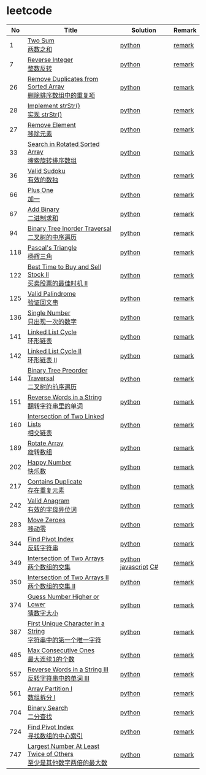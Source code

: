 # leetcode

| No | Title | Solution | Remark |
|----| ----- | -------- | ------ |
|  1 | [Two Sum](https://leetcode.com/problems/two-sum/) <br/> [两数之和](https://leetcode-cn.com/problems/two-sum/)  | [python](./code/1/1_two_sum.py)  | [remark](./code/1/) |
|  7 | [Reverse Integer](https://leetcode.com/problems/reverse-integer/) <br/> [整数反转](https://leetcode-cn.com/problems/reverse-integer/)  | [python](./code/7/7_reverse_integer.py)  | [remark](./code/7/) |
| 26 |  [Remove Duplicates from Sorted Array](https://leetcode.com/problems/remove-duplicates-from-sorted-array/) <br /> [删除排序数组中的重复项](https://leetcode-cn.com/problems/remove-duplicates-from-sorted-array/)  | [python](./code/26/26_remove_dulicates_from_sorted_array.py)| [remark](./code/26)|
| 28 |  [Implement strStr()](https://leetcode.com/problems/implement-strstr/) <br/> [实现 strStr()](https://leetcode-cn.com/problems/implement-strstr/)  | [python](./code/28/28_implement_strstr.py)| [remark](./code/28)|
| 27 | [Remove Element](https://leetcode.com/problems/remove-element/) <br />[移除元素](https://leetcode-cn.com/problems/remove-element/)| [python](./code/27/27_remove_element.py)|[remark](./code/27)|
| 33 | [Search in Rotated Sorted Array](https://leetcode.com/problems/search-in-rotated-sorted-array/) <br/> [搜索旋转排序数组](https://leetcode-cn.com/problems/search-in-rotated-sorted-array/)| [python](./code/33/33_search_in_rotated_sorted_array.py)|[remark](./code/33)|
| 36 | [Valid Sudoku](https://leetcode.com/problems/valid-sudoku/) <br />[有效的数独](https://leetcode-cn.com/problems/valid-sudoku/)| [python](./code/36/36_valid_sudoku.py)|[remark](./code/36)|
| 66 | [Plus One](https://leetcode.com/problems/plus-one/) <br />[加一](https://leetcode-cn.com/problems/plus-one/)| [python](./code/66/66_plus_one.py)|[remark](./code/66)|
| 67 | [Add Binary](https://leetcode.com/problems/add-binary/) <br/> [二进制求和](https://leetcode-cn.com/problems/add-binary/)| [python](./code/67/67_add_binary.py)|[remark](./code/67)|
| 94 | [Binary Tree Inorder Traversal](https://leetcode.com/problems/binary-tree-inorder-traversal/) <br/> [二叉树的中序遍历](https://leetcode-cn.com/problems/binary-tree-inorder-traversal/)| [python](./code/94/94_binary_tree_inorder_traversal.py)|[remark](./code/94)|
| 118 | [Pascal's Triangle](https://leetcode.com/problems/pascals-triangle/) <br/> [杨辉三角](https://leetcode-cn.com/problems/pascals-triangle/)| [python](./code/118/118_pascals_triangle.py)|[remark](./code/118)|
| 122 | [Best Time to Buy and Sell Stock II](https://leetcode.com/problems/best-time-to-buy-and-sell-stock-ii/) <br/> [买卖股票的最佳时机 II](https://leetcode-cn.com/problems/best-time-to-buy-and-sell-stock-ii/) | [python](./code/122/122_best_time_to_buy_and_sell_stock_ii.py) | [remark](./code/122) |
| 125 | [Valid Palindrome](https://leetcode.com/problems/valid-palindrome/) <br/> [验证回文串](https://leetcode-cn.com/problems/valid-palindrome/) | [python](./code/125/125_valid_palindrome.py) | [remark](./code/125) |
| 136 | [Single Number](https://leetcode.com/problems/single-number/) <br/> [只出现一次的数字](https://leetcode-cn.com/problems/single-number/) | [python](./code/136/136_single_number.py) | [remark](./code/136) |
| 141 | [Linked List Cycle](https://leetcode.com/problems/linked-list-cycle/) <br/> [环形链表](https://leetcode-cn.com/problems/linked-list-cycle/) | [python](./code/141/141_linked_list_cycle.py) | [remark](./code/141) |
| 142 | [Linked List Cycle II](https://leetcode.com/problems/linked-list-cycle-ii/) <br/> [环形链表 II](https://leetcode-cn.com/problems/linked-list-cycle-ii/) | [python](./code/142/142_linked_list_cycle_ii.py) | [remark](./code/142) |
| 144 | [Binary Tree Preorder Traversal](https://leetcode.com/problems/binary-tree-preorder-traversal/) <br/> [二叉树的前序遍历](https://leetcode-cn.com/problems/binary-tree-preorder-traversal/) | [python](./code/144/144_binary_tree_preorder_traversal.py) | [remark](./code/144) |
| 151 | [Reverse Words in a String](https://leetcode.com/problems/reverse-words-in-a-string/) <br/> [翻转字符串里的单词](https://leetcode-cn.com/problems/reverse-words-in-a-string/) | [python](./code/151/151_reverse_words_in_a_string.py) | [remark](./code/151) |
| 160 | [Intersection of Two Linked Lists](https://leetcode.com/problems/intersection-of-two-linked-lists/) <br/> [相交链表](https://leetcode-cn.com/problems/intersection-of-two-linked-lists/) | [python](./code/160/160_intersection_of_two_linked_lists.py) | [remark](./code/160) |
| 189 | [Rotate Array](https://leetcode.com/problems/rotate-array/) <br/> [ 旋转数组](https://leetcode-cn.com/problems/rotate-array/) | [python](./code/189/189_rotate_array.py) | [remark](./code/189) |
| 202 | [Happy Number](https://leetcode.com/problems/happy-number/) <br/> [快乐数](https://leetcode-cn.com/problems/xxhappy-numberx/) | [python](./code/202/202_happy_number.py) | [remark](./code/202) |
| 217 | [Contains Duplicate](https://leetcode.com/problems/contains-duplicate/) <br/> [ 存在重复元素](https://leetcode-cn.com/problems/contains-duplicate/) | [python](./code/217/217_contains_duplicate.py) | [remark](./code/217) |
| 242 | [Valid Anagram](https://leetcode.com/problems/valid-anagram/) <br/> [有效的字母异位词](https://leetcode-cn.com/problems/valid-anagram/) | [python](./code/242/242_valid_anagram.py) | [remark](./code/242) |
| 283 | [Move Zeroes](https://leetcode.com/problems/move-zeroes/) <br/> [ 移动零](https://leetcode-cn.com/problems/move-zeroes/) | [python](./code/283/283_move_zeroes.py) | [remark](./code/283) |
| 344 | [Find Pivot Index](https://leetcode.com/problems/reverse-string/) <br/> [反转字符串](https://leetcode-cn.com/problems/reverse-string/) | [python](./code/344/344_reverse_string.py) | [remark](./code/344) |
| 349 | [Intersection of Two Arrays](https://leetcode.com/problems/intersection-of-two-arrays/) <br/> [两个数组的交集](https://leetcode-cn.com/problems/intersection-of-two-arrays/) | [python](./code/349/349_intersection_of_two_arrays.py) [javascript](./code/349/349_intersection_of_two_arrays.js) [C#](./code/349/349_intersection_of_two_arrays.cs)| [remark](./code/349) |
| 350 | [Intersection of Two Arrays II](https://leetcode.com/problems/intersection-of-two-arrays-ii/) <br/> [两个数组的交集 II](https://leetcode-cn.com/problems/intersection-of-two-arrays-ii/) | [python](./code/350/350_intersection_of_two_arrays_ii.py) | [remark](./code/350) |
| 374 | [Guess Number Higher or Lower](https://leetcode.com/problems/guess-number-higher-or-lower/) <br/> [猜数字大小](https://leetcode-cn.com/problems/guess-number-higher-or-lower/) | [python](./code/374/374_guess_number_higher_or_lower.py) | [remark](./code/374) |
| 387 | [First Unique Character in a String](https://leetcode.com/problems/first-unique-character-in-a-string/) <br/> [字符串中的第一个唯一字符](https://leetcode-cn.com/problems/first-unique-character-in-a-string/) |[python](./code/387/387_first_unique_character_in_a_string.py) | [remark](./code/387) |
| 485 | [Max Consecutive Ones](https://leetcode.com/problems/max-consecutive-ones/) <br/> [最大连续1的个数](https://leetcode-cn.com/problems/max-consecutive-ones/) |[python](./code/485/485_max_consecutive_ones.py) | [remark](./code/485) |
| 557 | [Reverse Words in a String III](https://leetcode.com/problems/reverse-words-in-a-string-iii/) <br/> [反转字符串中的单词 III](https://leetcode-cn.com/problems/reverse-words-in-a-string-iii/) |[python](./code/557/557_reverse_words_in_a_string_iii.py) | [remark](./code/557) |
| 561 | [Array Partition I](https://leetcode.com/problems/array-partition-i/) <br/> [数组拆分 I](https://leetcode-cn.com/problems/array-partition-i/) | [python](./code/561/561_array_partition_i.py) | [remark](./code/561) |
| 704 | [Binary Search](https://leetcode.com/problems/binary-search/) <br/> [二分查找](https://leetcode-cn.com/problems/binary-search/) | [python](./code/704/704_binary_search.py) | [remark](./code/704) |
| 724 | [Find Pivot Index](https://leetcode.com/problems/find-pivot-index/) <br/> [寻找数组的中心索引](https://leetcode-cn.com/problems/find-pivot-index/) | [python](./code/724/724_find_pivot_index.py) | [remark](./code/724) |
| 747 | [Largest Number At Least Twice of Others](https://leetcode.com/problems/largest-number-at-least-twice-of-others/) <br/> [至少是其他数字两倍的最大数](https://leetcode-cn.com/problems/largest-number-at-least-twice-of-others/) | [python](./code/747/747_largest_number_at_least_twice_of_others.py) | [remark](./code/747) |
